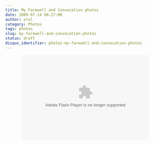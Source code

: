 ```yaml
---
title: My Farewell and Convocation photos
date: 2009-07-14 08:27:00
author: arul
category: Photos
tags: photos
slug: my-farewell-and-convocation-photos
status: draft
disqus_identifier: photos-my-farewell-and-convocation-photos
---
```


<div align="center">
<object classid="clsid:d27cdb6e-ae6d-11cf-96b8-444553540000" width="400" height="267" codebase="http://download.macromedia.com/pub/shockwave/cabs/flash/swflash.cab#version=6,0,40,0">
<embed type="application/x-shockwave-flash" width="400" height="267" src="http://picasaweb.google.com/s/c/bin/slideshow.swf" flashvars="host=picasaweb.google.com&amp;hl=en_US&amp;feat=flashalbum&amp;RGB=0x000000&amp;feed=http%3A%2F%2Fpicasaweb.google.com%2Fdata%2Ffeed%2Fapi%2Fuser%2Farulraj1985%3Falt%3Drss%26kind%3Dphoto%26access%3Dpublic%26psc%3DF%26q%26uname%3Darulraj1985">
</embed>
</object>
</div>

